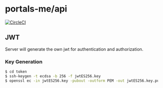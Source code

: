# portals-me/api

[![CircleCI](https://circleci.com/gh/myuon/portals-me.svg?style=svg)](https://circleci.com/gh/myuon/portals-me)

## JWT

Server will generate the own jwt for authentication and authorization.

### Key Generation

```sh
$ cd token
$ ssh-keygen -t ecdsa -b 256 -f jwtES256.key
$ openssl ec -in jwtES256.key -pubout -outform PEM -out jwtES256.key.pub
```
